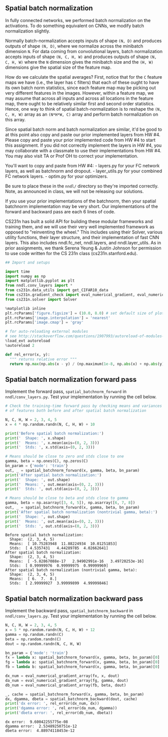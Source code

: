 
## Spatial batch normalization

In fully connected networks, we performed batch normalization on the activations.  To do something equivalent on CNNs, we modify batch normalization slightly.  

Normally batch-normalization accepts inputs of shape `(N, D)` and produces outputs of shape `(N, D)`, where we normalize across the minibatch dimension `N`. For data coming from convolutional layers, batch normalization accepts inputs of shape `(N, C, H, W)` and produces outputs of shape `(N, C, H, W)` where the `N` dimension gives the minibatch size and the `(H, W)` dimensions give the spatial size of the feature map.

How do we calculate the spatial averages?  First, notice that for the `C` feature maps we have (i.e., the layer has `C` filters) that each of these ought to have its own batch norm statistics, since each feature map may be picking out very different features in the images.  However, within a feature map, we may assume that across all inputs and across all locations in the feature map, there ought to be relatively similar first and second order statistics.  Hence, one way to think of spatial batch-normalization is to reshape the `(N, C, H, W)` array as an `(N*H*W, C)` array and perform batch normalization on this array.

Since spatial batch norm and batch normalization are similar, it'd be good to at this point also copy and paste our prior implemented layers from HW #4.  Please copy and paste your prior implemented code from HW #4 to start this assignment.  If you did not correctly implement the layers in HW #4, you may collaborate with a classmate to use their implementations from HW #4.  You may also visit TA or Prof OH to correct your implementation.  

You'll want to copy and paste from HW #4:
    - layers.py for your FC network layers, as well as batchnorm and dropout.
    - layer_utils.py for your combined FC network layers.
    - optim.py for your optimizers.

Be sure to place these in the `nndl/` directory so they're imported correctly.  Note, as announced in class, we will not be releasing our solutions.

If you use your prior implementations of the batchnorm, then your spatial batchnorm implementation may be very short.  Our implementations of the forward and backward pass are each 6 lines of code.

CS231n has built a solid API for building these modular frameworks and training them, and we will use their very well implemented framework as opposed to "reinventing the wheel."  This includes using their Solver, various utility functions, their layer structure, and their implementation of fast CNN layers.  This also includes nndl.fc_net, nndl.layers, and nndl.layer_utils.  As in prior assignments, we thank Serena Yeung & Justin Johnson for permission to use code written for the CS 231n class (cs231n.stanford.edu).  


```python
## Import and setups

import time
import numpy as np
import matplotlib.pyplot as plt
from nndl.conv_layers import *
from cs231n.data_utils import get_CIFAR10_data
from cs231n.gradient_check import eval_numerical_gradient, eval_numerical_gradient_array
from cs231n.solver import Solver

%matplotlib inline
plt.rcParams['figure.figsize'] = (10.0, 8.0) # set default size of plots
plt.rcParams['image.interpolation'] = 'nearest'
plt.rcParams['image.cmap'] = 'gray'

# for auto-reloading external modules
# see http://stackoverflow.com/questions/1907993/autoreload-of-modules-in-ipython
%load_ext autoreload
%autoreload 2

def rel_error(x, y):
  """ returns relative error """
  return np.max(np.abs(x - y) / (np.maximum(1e-8, np.abs(x) + np.abs(y))))
```

## Spatial batch normalization forward pass

Implement the forward pass, `spatial_batchnorm_forward` in `nndl/conv_layers.py`.  Test your implementation by running the cell below.


```python
# Check the training-time forward pass by checking means and variances
# of features both before and after spatial batch normalization

N, C, H, W = 2, 3, 4, 5
x = 4 * np.random.randn(N, C, H, W) + 10

print('Before spatial batch normalization:')
print('  Shape: ', x.shape)
print('  Means: ', x.mean(axis=(0, 2, 3)))
print('  Stds: ', x.std(axis=(0, 2, 3)))

# Means should be close to zero and stds close to one
gamma, beta = np.ones(C), np.zeros(C)
bn_param = {'mode': 'train'}
out, _ = spatial_batchnorm_forward(x, gamma, beta, bn_param)
print('After spatial batch normalization:')
print('  Shape: ', out.shape)
print('  Means: ', out.mean(axis=(0, 2, 3)))
print('  Stds: ', out.std(axis=(0, 2, 3)))

# Means should be close to beta and stds close to gamma
gamma, beta = np.asarray([3, 4, 5]), np.asarray([6, 7, 8])
out, _ = spatial_batchnorm_forward(x, gamma, beta, bn_param)
print('After spatial batch normalization (nontrivial gamma, beta):')
print('  Shape: ', out.shape)
print('  Means: ', out.mean(axis=(0, 2, 3)))
print('  Stds: ', out.std(axis=(0, 2, 3)))
```

    Before spatial batch normalization:
      Shape:  (2, 3, 4, 5)
      Means:  [ 10.75283948  11.88224934  10.01251853]
      Stds:  [ 4.5357431   4.44289785  4.02662641]
    After spatial batch normalization:
      Shape:  (2, 3, 4, 5)
      Means:  [ -5.82867088e-17   2.94902991e-16   3.49720253e-16]
      Stds:  [ 0.99999976  0.99999975  0.99999969]
    After spatial batch normalization (nontrivial gamma, beta):
      Shape:  (2, 3, 4, 5)
      Means:  [ 6.  7.  8.]
      Stds:  [ 2.99999927  3.99999899  4.99999846]


## Spatial batch normalization backward pass

Implement the backward pass, `spatial_batchnorm_backward` in `nndl/conv_layers.py`.  Test your implementation by running the cell below.


```python
N, C, H, W = 2, 3, 4, 5
x = 5 * np.random.randn(N, C, H, W) + 12
gamma = np.random.randn(C)
beta = np.random.randn(C)
dout = np.random.randn(N, C, H, W)

bn_param = {'mode': 'train'}
fx = lambda x: spatial_batchnorm_forward(x, gamma, beta, bn_param)[0]
fg = lambda a: spatial_batchnorm_forward(x, gamma, beta, bn_param)[0]
fb = lambda b: spatial_batchnorm_forward(x, gamma, beta, bn_param)[0]

dx_num = eval_numerical_gradient_array(fx, x, dout)
da_num = eval_numerical_gradient_array(fg, gamma, dout)
db_num = eval_numerical_gradient_array(fb, beta, dout)

_, cache = spatial_batchnorm_forward(x, gamma, beta, bn_param)
dx, dgamma, dbeta = spatial_batchnorm_backward(dout, cache)
print('dx error: ', rel_error(dx_num, dx))
print('dgamma error: ', rel_error(da_num, dgamma))
print('dbeta error: ', rel_error(db_num, dbeta))
```

    dx error:  9.60042255775e-08
    dgamma error:  2.53489250751e-12
    dbeta error:  4.88974118453e-12



```python

```


```python

```
